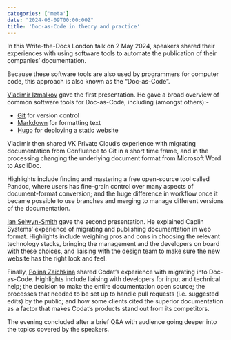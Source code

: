 ```yaml
---
categories: ['meta']
date: "2024-06-09T00:00:00Z"
title: 'Doc-as-Code in theory and practice'
---
```


In this Write-the-Docs London talk on 2 May 2024, speakers shared their experiences with using software tools to automate the publication of their companies’ documentation. 

Because these software tools are also used by programmers for computer code, this approach is also known as the “Doc-as-Code”.

[Vladimir Izmalkov](https://www.izmalk.com/) gave the first presentation.  He gave a broad overview of common software tools for Doc-as-Code, including (amongst others):-

-	[Git](https://docs.github.com/en/get-started/using-git/about-git) for version control
-	[Markdown](https://github.com/adam-p/markdown-here/wiki/Markdown-Cheatsheet) for formatting text
-	[Hugo](https://github.com/izmalk/hugo_quickstart) for deploying a static website

Vladimir then shared VK Private Cloud’s experience with migrating documentation from Confluence to Git in a short time frame, and in the processing changing the underlying document format from Microsoft Word to AsciiDoc.

Highlights include finding and mastering a free open-source tool called Pandoc, where users has fine-grain control over many aspects of document-format conversion; and the huge difference in workflow once it became possible to use branches and merging to manage different versions of the documentation.

[Ian Selwyn-Smith](https://www.linkedin.com/in/ian-selwyn-smith-6b4baa/?original_referer=https%3A%2F%2Fwww%2Egoogle%2Ecom%2F&originalSubdomain=uk) gave the second presentation.  He explained Caplin Systems’ experience of migrating and publishing documentation in web format.  Highlights include weighing pros and cons in choosing the relevant technology stacks, bringing the management and the developers on board with these choices, and liaising with the design team to make sure the new website has the right look and feel.

Finally, [Polina Zaichkina](https://www.linkedin.com/in/polina-zaichkina/?locale=en_US) shared Codat’s experience with migrating into Doc-as-Code.  Highlights include liaising with developers for input and technical help; the decision to make the entire documentation open source; the processes that needed to be set up to handle pull requests (i.e. suggested edits) by the public; and how some clients cited the superior documentation as a factor that makes Codat’s products stand out from its competitors.

The evening concluded after a brief Q&A with audience going deeper into the topics covered by the speakers.